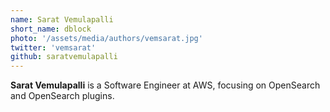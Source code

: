```yaml
---
name: Sarat Vemulapalli
short_name: dblock
photo: '/assets/media/authors/vemsarat.jpg'
twitter: 'vemsarat'
github: saratvemulapalli
---
```


**Sarat Vemulapalli** is a Software Engineer at AWS, focusing on OpenSearch and OpenSearch plugins. 